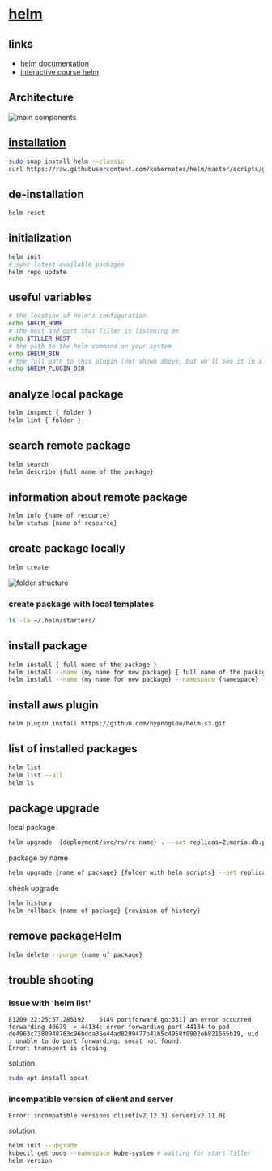 # [helm](https://docs.helm.sh/)

## links
* [helm documentation](https://helm.sh/docs/)
* [interactive course helm](https://www.katacoda.com/aptem/scenarios/helm)

## Architecture
![main components](https://i.postimg.cc/gkBhFQHG/helm-architecture.png)

## [installation](https://helm.sh/docs/intro/install/)
```sh
sudo snap install helm --classic
curl https://raw.githubusercontent.com/kubernetes/helm/master/scripts/get | bash
```

## de-installation
```sh
helm reset
```

## initialization
```sh
helm init
# sync latest available packages
helm repo update
```

## useful variables
```sh
# the location of Helm's configuration
echo $HELM_HOME
# the host and port that Tiller is listening on
echo $TILLER_HOST
# the path to the helm command on your system
echo $HELM_BIN
# the full path to this plugin (not shown above, but we'll see it in a moment).
echo $HELM_PLUGIN_DIR
```

## analyze local package
```sh
helm inspect { folder }
helm lint { folder }
```

## search remote package
```sh
helm search 
helm describe {full name of the package}
```

## information about remote package
```sh
helm info {name of resource}
helm status {name of resource}
```

## create package locally
```sh
helm create 
```
![folder structure](https://i.postimg.cc/d1kXZrL7/helm-sceleton.png)

### create package with local templates
```sh
ls -la ~/.helm/starters/
```

## install package
```sh
helm install { full name of the package }
helm install --name {my name for new package} { full name of the package }
helm install --name {my name for new package} --namespace {namespace} -f values.yml --debug --dry-run { full name of the package }
```

## install aws plugin
```sh
helm plugin install https://github.com/hypnoglow/helm-s3.git
```

## list of installed packages
```sh
helm list
helm list --all
helm ls
```

## package upgrade
local package
```sh
helm upgrade  {deployment/svc/rs/rc name} . --set replicas=2,maria.db.password="new password"
```
package by name
```sh
helm upgrade {name of package} {folder with helm scripts} --set replicas=2
```

check upgrade
```sh
helm history
helm rollback {name of package} {revision of history}
```

## remove packageHelm
```sh
helm delete --purge {name of package}
```


## trouble shooting
### issue with 'helm list'
```
E1209 22:25:57.285192    5149 portforward.go:331] an error occurred forwarding 40679 -> 44134: error forwarding port 44134 to pod de4963c7380948763c96bdda35e44ad8299477b41b5c4958f0902eb821565b19, uid : unable to do port forwarding: socat not found.
Error: transport is closing
```
solution
```sh
sudo apt install socat
```

### incompatible version of client and server
```
Error: incompatible versions client[v2.12.3] server[v2.11.0]
```
solution
```sh
helm init --upgrade
kubectl get pods --namespace kube-system # waiting for start Tiller
helm version
```
